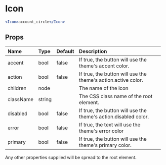 Icon
====

```jsx
<Icon>account_circle</Icon>
```

Props
-----

| Name | Type | Default | Description |
|:-----|:-----|:--------|:------------|
| accent | bool | false | If true, the button will use the theme's accent color. |
| action | bool | false | If true, the button will use the theme's action.active color. |
| children | node |  | The name of the icon |
| className | string |  | The CSS class name of the root element. |
| disabled | bool | false | If true, the button will use the theme's action.disabled color. |
| error | bool | false | If true, the text will use the theme's error color |
| primary | bool | false | If true, the button will use the theme's primary color. |

Any other properties supplied will be spread to the root element.
